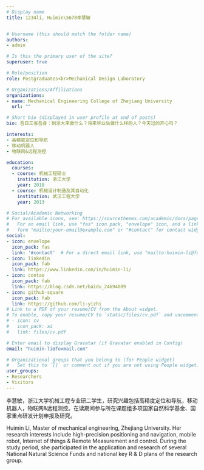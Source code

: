 ```yaml
---
# Display name
title: 1234li, Huimin\5678李慧敏


# Username (this should match the folder name)
authors:
- admin

# Is this the primary user of the site?
superuser: true

# Role/position
role: Postgraduates<br>Mechanical Design Laboratory

# Organizations/Affiliations
organizations:
- name: Mechanical Engineering College of Zhejiang University
  url: ""

# Short bio (displayed in user profile at end of posts)
bio: 吾日三省吾身：到浙大来做什么？将来毕业后做什么样的人？今天过的开心吗？

interests:
- 高精度定位和导航
- 移动机器人
- 物联网&远程测控

education:
  courses:
  - course: 机械工程硕士
    institution: 浙江大学
    year: 2018
  - course: 机械设计制造及其自动化
    institution: 武汉工程大学
    year: 2013

# Social/Academic Networking
# For available icons, see: https://sourcethemes.com/academic/docs/page-builder/#icons
#   For an email link, use "fas" icon pack, "envelope" icon, and a link in the
#   form "mailto:your-email@example.com" or "#contact" for contact widget.
social:
- icon: envelope
  icon_pack: fas
  link: '#contact'  # For a direct email link, use "mailto:huimin-li@foxmail.com".
- icon: linkedin
  icon_pack: fab
  link: https://www.linkedin.com/in/huimin-li/
- icon: contao
  icon_pack: fab
  link: https://blog.csdn.net/baidu_24694009
- icon: github-square
  icon_pack: fab
  link: https://github.com/li-yizhi
# Link to a PDF of your resume/CV from the About widget.
# To enable, copy your resume/CV to `static/files/cv.pdf` and uncomment the lines below.
# - icon: cv
#   icon_pack: ai
#   link: files/cv.pdf

# Enter email to display Gravatar (if Gravatar enabled in Config)
email: "huimin-li@foxmail.com"

# Organizational groups that you belong to (for People widget)
#   Set this to `[]` or comment out if you are not using People widget.
user_groups:
- Researchers
- Visitors
---
```


李慧敏，浙江大学机械工程专业研二学生，研究兴趣包括高精度定位和导航，移动机器人，物联网&远程测控。在读期间参与所在课题组多项国家自然科学基金、国家重点研发计划申报及研究。

Huimin Li, Master of mechanical engineering, Zhejiang University. Her research interests include high-precision positioning and navigation, mobile robot, Internet of things & Remote Measurement and control. During the study period, she participated in the application and research of several National Natural Science Funds and national key R & D plans of the research group.
